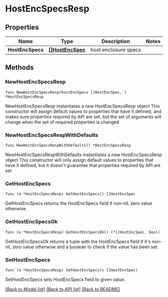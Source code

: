 # HostEncSpecsResp

## Properties

Name | Type | Description | Notes
------------ | ------------- | ------------- | -------------
**HostEncSpecs** | [**[]HostEncSpec**](HostEncSpec.md) | host enclosure specs | 

## Methods

### NewHostEncSpecsResp

`func NewHostEncSpecsResp(hostEncSpecs []HostEncSpec, ) *HostEncSpecsResp`

NewHostEncSpecsResp instantiates a new HostEncSpecsResp object
This constructor will assign default values to properties that have it defined,
and makes sure properties required by API are set, but the set of arguments
will change when the set of required properties is changed

### NewHostEncSpecsRespWithDefaults

`func NewHostEncSpecsRespWithDefaults() *HostEncSpecsResp`

NewHostEncSpecsRespWithDefaults instantiates a new HostEncSpecsResp object
This constructor will only assign default values to properties that have it defined,
but it doesn't guarantee that properties required by API are set

### GetHostEncSpecs

`func (o *HostEncSpecsResp) GetHostEncSpecs() []HostEncSpec`

GetHostEncSpecs returns the HostEncSpecs field if non-nil, zero value otherwise.

### GetHostEncSpecsOk

`func (o *HostEncSpecsResp) GetHostEncSpecsOk() (*[]HostEncSpec, bool)`

GetHostEncSpecsOk returns a tuple with the HostEncSpecs field if it's non-nil, zero value otherwise
and a boolean to check if the value has been set.

### SetHostEncSpecs

`func (o *HostEncSpecsResp) SetHostEncSpecs(v []HostEncSpec)`

SetHostEncSpecs sets HostEncSpecs field to given value.



[[Back to Model list]](../README.md#documentation-for-models) [[Back to API list]](../README.md#documentation-for-api-endpoints) [[Back to README]](../README.md)


